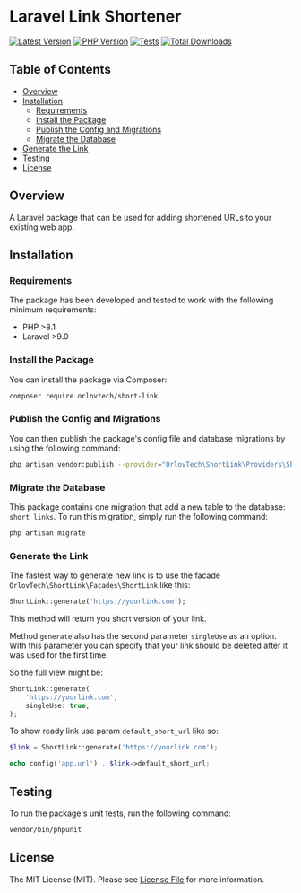 # Laravel Link Shortener

<!-- BADGES_START -->
[![Latest Version][badge-release]][packagist]
[![PHP Version][badge-php]][php]
[![Tests][badge-tests]][tests]
[![Total Downloads][badge-downloads]][downloads]

[badge-tests]: https://github.com/orlovtech/short-link/actions/workflows/ci-tests.yml/badge.svg
[badge-release]: https://img.shields.io/packagist/v/orlovtech/short-link.svg?style=flat-square&label=release
[badge-php]: https://img.shields.io/packagist/php-v/orlovtech/short-link.svg?style=flat-square
[badge-downloads]: https://img.shields.io/packagist/dt/orlovtech/short-link.svg?style=flat-square&colorB=mediumvioletred

[packagist]: https://packagist.org/packages/orlovtech/short-link
[php]: https://php.net
[downloads]: https://packagist.org/packages/orlovtech/short-link
[tests]: https://github.com/orlovtech/short-link/actions/workflows/ci-tests.yml
<!-- BADGES_END -->

## Table of Contents

- [Overview](#overview)
- [Installation](#installation)
    - [Requirements](#requirements)
    - [Install the Package](#install-the-package)
    - [Publish the Config and Migrations](#publish-the-config-and-migrations)
    - [Migrate the Database](#migrate-the-database)
- [Generate the Link](#generate-the-link)
- [Testing](#testing)
- [License](#license)

## Overview

A Laravel package that can be used for adding shortened URLs to your existing web app.

## Installation

### Requirements
The package has been developed and tested to work with the following minimum requirements:

- PHP >8.1
- Laravel >9.0

### Install the Package
You can install the package via Composer:

```bash
composer require orlovtech/short-link
```

### Publish the Config and Migrations
You can then publish the package's config file and database migrations by using the following command:
```bash
php artisan vendor:publish --provider="OrlovTech\ShortLink\Providers\ShortLinkServiceProvider"
```

### Migrate the Database
This package contains one migration that add a new table to the database: ```short_links```. To run this migration, simply run the following command:
```bash
php artisan migrate
```

### Generate the Link
The fastest way to generate new link is to use the facade `OrlovTech\ShortLink\Facades\ShortLink` like this:

```php
ShortLink::generate('https://yourlink.com');
```

This method will return you short version of your link.

Method `generate` also has the second parameter `singleUse` as an option.
With this parameter you can specify that your link should be deleted after it was used for the first time.

So the full view might be:

```php
ShortLink::generate(
    'https://yourlink.com',
    singleUse: true,
);
```

To show ready link use param `default_short_url` like so:

```php
$link = ShortLink::generate('https://yourlink.com');

echo config('app.url') . $link->default_short_url;
```

## Testing

To run the package's unit tests, run the following command:

``` bash
vendor/bin/phpunit
```

## License

The MIT License (MIT). Please see [License File](LICENSE.md) for more information.
